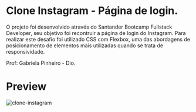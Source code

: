 # Clone Instagram - Página de login.

O projeto foi desenvolvido através do Santander Bootcamp Fullstack Developer, seu objetivo foi recontruir a página de login do Instagram. Para realizar este desafio foi utilizado CSS com Flexbox, uma das abordagens de posicionamento de elementos mais utilizadas quando se trata de responsividade. 

Prof: Gabriela Pinheiro - Dio.

# Preview
![clone-instagram](https://user-images.githubusercontent.com/78940661/179611368-8e6803b4-543b-4578-b7be-a2981a2bf5ee.png)
